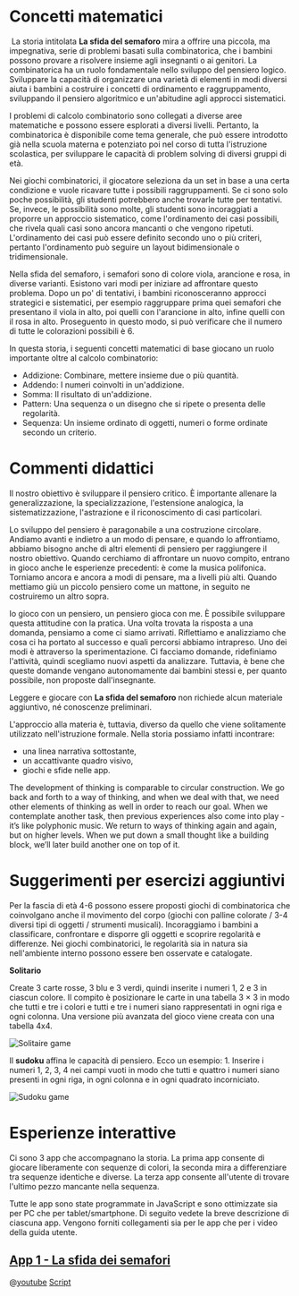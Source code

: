 # Concetti matematici
​
La storia intitolata **La sfida del semaforo** mira a offrire una piccola, ma impegnativa, serie di problemi basati sulla combinatorica, che i bambini possono provare a risolvere insieme agli insegnanti o ai genitori. La combinatorica ha un ruolo fondamentale nello sviluppo del pensiero logico. Sviluppare la capacità di organizzare una varietà di elementi in modi diversi aiuta i bambini a costruire i concetti di ordinamento e raggruppamento, sviluppando il pensiero algoritmico e un'abitudine agli approcci sistematici.

I problemi di calcolo combinatorio sono collegati a diverse aree matematiche e possono essere esplorati a diversi livelli. Pertanto, la combinatorica è disponibile come tema generale, che può essere introdotto già nella scuola materna e potenziato poi nel corso di tutta l'istruzione scolastica, per sviluppare le capacità di problem solving di diversi gruppi di età.

Nei giochi combinatorici, il giocatore seleziona da un set in base a una certa condizione e vuole ricavare tutte i possibili raggruppamenti. Se ci sono solo poche possibilità, gli studenti potrebbero anche trovarle tutte per tentativi. Se, invece, le possibilità sono molte, gli studenti sono incoraggiati a proporre un approccio sistematico, come l'ordinamento dei casi possibili, che rivela quali casi sono ancora mancanti o che vengono ripetuti. L'ordinamento dei casi può essere definito secondo uno o più criteri, pertanto l'ordinamento può seguire un layout bidimensionale o tridimensionale.

Nella sfida del semaforo, i semafori sono di colore viola, arancione e rosa, in diverse varianti. Esistono vari modi per iniziare ad affrontare questo problema. Dopo un po' di tentativi, i bambini riconosceranno approcci strategici e sistematici, per esempio raggruppare prima quei semafori che presentano il viola in alto, poi quelli con l'arancione in alto, infine quelli con il rosa in alto. Proseguento in questo modo, si può verificare che il numero di tutte le colorazioni possibili è 6.

In questa storia, i seguenti concetti matematici di base giocano un ruolo importante oltre al calcolo combinatorio: 


+ Addizione: Combinare, mettere insieme due o più quantità.
+ Addendo: I numeri coinvolti in un'addizione. 
+ Somma: Il risultato di un'addizione.
+ Pattern: Una sequenza o un disegno che si ripete o presenta delle regolarità. 
+ Sequenza: Un insieme ordinato di oggetti, numeri o forme ordinate secondo un criterio.


# Commenti didattici
Il nostro obiettivo è sviluppare il pensiero critico. È importante allenare la generalizzazione, la specializzazione, l'estensione analogica, la sistematizzazione, l'astrazione e il riconoscimento di casi particolari.

Lo sviluppo del pensiero è paragonabile a una costruzione circolare. Andiamo avanti e indietro a un modo di pensare, e quando lo affrontiamo, abbiamo bisogno anche di altri elementi di pensiero per raggiungere il nostro obiettivo. Quando cerchiamo di affrontare un nuovo compito, entrano in gioco anche le esperienze precedenti: è come la musica polifonica. Torniamo ancora e ancora a modi di pensare, ma a livelli più alti. Quando mettiamo giù un piccolo pensiero come un mattone, in seguito ne costruiremo un altro sopra.

Io gioco con un pensiero, un pensiero gioca con me. È possibile sviluppare questa attitudine con la pratica. Una volta trovata la risposta a una domanda, pensiamo a come ci siamo arrivati. Riflettiamo e analizziamo che cosa ci ha portato al successo e quali percorsi abbiamo intrapreso. Uno dei modi è attraverso la sperimentazione. Ci facciamo domande, ridefiniamo l'attività, quindi scegliamo nuovi aspetti da analizzare. Tuttavia, è bene che queste domande vengano autonomamente dai bambini stessi e, per quanto possibile, non proposte dall'insegnante.

Leggere e giocare con **La sfida del semaforo** non richiede alcun materiale aggiuntivo, né conoscenze preliminari.

L'approccio alla materia è, tuttavia, diverso da quello che viene solitamente utilizzato nell'istruzione formale. Nella storia possiamo infatti incontrare:
+ una linea narrativa sottostante,
+ un accattivante quadro visivo,
+ giochi e sfide nelle app. 


The development of thinking is comparable to circular construction. We go back and forth to a way of thinking, and when we deal with that, we need other elements of thinking as well in order to reach our goal. When we contemplate another task, then previous experiences also come into play - it’s like polyphonic music. We return to ways of thinking again and again, but on higher levels. When we put down a small thought like a building block, we’ll later build another one on top of it. 



# Suggerimenti per esercizi aggiuntivi

Per la fascia di età 4-6 possono essere proposti giochi di combinatorica che coinvolgano anche il movimento del corpo (giochi con palline colorate / 3-4 diversi tipi di oggetti / strumenti musicali). Incoraggiamo i bambini a classificare, confrontare e disporre gli oggetti e scoprire regolarità e differenze. Nei giochi combinatorici, le regolarità sia in natura sia nell'ambiente interno possono essere ben osservate e catalogate. 

**Solitario**

Create 3 carte rosse, 3 blu e 3 verdi, quindi inserite i numeri 1, 2 e 3 in ciascun colore. Il compito è posizionare le carte in una tabella 3 × 3 in modo che tutti e tre i colori e tutti e tre i numeri siano rappresentati in ogni riga e ogni colonna. Una versione più avanzata del gioco viene creata con una tabella 4x4. 

![Solitaire game](/stories/logi-1/img/solitaire2.png)

Il **sudoku** affina le capacità di pensiero. Ecco un esempio: 1. Inserire i numeri 1, 2, 3, 4 nei campi vuoti in modo che tutti e quattro i numeri siano presenti in ogni riga, in ogni colonna e in ogni quadrato incorniciato. 

![Sudoku game](/stories/logi-1/img/sudoku.png)

# Esperienze interattive
Ci sono 3 app che accompagnano la storia. La prima app consente di giocare liberamente con sequenze di colori, la seconda mira a differenziare tra sequenze identiche e diverse. La terza app consente all'utente di trovare l'ultimo pezzo mancante nella sequenza.

Tutte le app sono state programmate in JavaScript e sono ottimizzate sia per PC che per tablet/smartphone. Di seguito vedete la breve descrizione di ciascuna app. Vengono forniti collegamenti sia per le app che per i video della guida utente. 

## [App 1 - La sfida dei semafori]($HUB_URL/story/the-traffic-light-challenge/?actionLink=app1)

@[youtube](zdFCyi9WLkY?_align-center_)
[Script](/stories/logi-1/transcripts/Script1.pdf)
